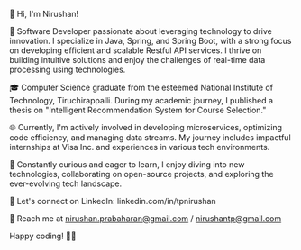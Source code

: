 👋 Hi, I'm Nirushan!

🚀 Software Developer passionate about leveraging technology to drive innovation. I specialize in Java, Spring, and Spring Boot, with a strong focus on developing efficient and scalable Restful API services. I thrive on building intuitive solutions and enjoy the challenges of real-time data processing using technologies.

🎓 Computer Science graduate from the esteemed National Institute of Technology, Tiruchirappalli. During my academic journey, I published a thesis on "Intelligent Recommendation System for Course Selection."

🌐 Currently, I'm actively involved in developing microservices, optimizing code efficiency, and managing data streams. My journey includes impactful internships at Visa Inc. and experiences in various tech environments.

🌱 Constantly curious and eager to learn, I enjoy diving into new technologies, collaborating on open-source projects, and exploring the ever-evolving tech landscape.

🔗 Let's connect on LinkedIn: linkedin.com/in/tpnirushan

📧 Reach me at nirushan.prabaharan@gmail.com / nirushantp@gmail.com

Happy coding! 👨‍💻
